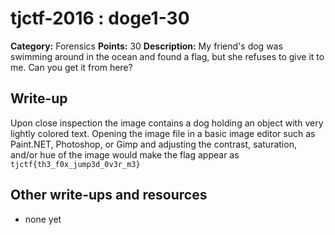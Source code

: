# tjctf-2016 : doge1-30

**Category:** Forensics
**Points:** 30
**Description:** My friend's dog was swimming around in the ocean and found a flag, but she refuses to give it to me. Can you get it from here?

## Write-up

Upon close inspection the image contains a dog holding an object with very lightly colored text. Opening the image file in a basic image editor such as Paint.NET, Photoshop, or Gimp and adjusting the contrast, saturation, and/or hue of the image would make the flag appear as `tjctf{th3_f0x_jump3d_0v3r_m3}`

## Other write-ups and resources

* none yet
